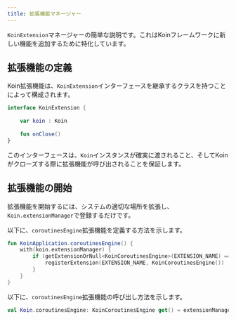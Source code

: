 ```yaml
---
title: 拡張機能マネージャー
---
```


`KoinExtension`マネージャーの簡単な説明です。これはKoinフレームワークに新しい機能を追加するために特化しています。

## 拡張機能の定義

Koin拡張機能は、`KoinExtension`インターフェースを継承するクラスを持つことによって構成されます。

```kotlin
interface KoinExtension {
    
    var koin : Koin
    
    fun onClose()
}
```

このインターフェースは、`Koin`インスタンスが確実に渡されること、そしてKoinがクローズする際に拡張機能が呼び出されることを保証します。

## 拡張機能の開始

拡張機能を開始するには、システムの適切な場所を拡張し、`Koin.extensionManager`で登録するだけです。

以下に、`coroutinesEngine`拡張機能を定義する方法を示します。

```kotlin
fun KoinApplication.coroutinesEngine() {
    with(koin.extensionManager) {
        if (getExtensionOrNull<KoinCoroutinesEngine>(EXTENSION_NAME) == null) {
            registerExtension(EXTENSION_NAME, KoinCoroutinesEngine())
        }
    }
}
```

以下に、`coroutinesEngine`拡張機能の呼び出し方法を示します。

```kotlin
val Koin.coroutinesEngine: KoinCoroutinesEngine get() = extensionManager.getExtension(EXTENSION_NAME)
